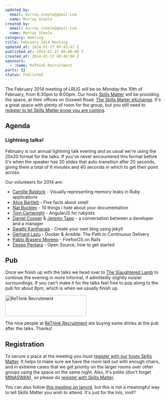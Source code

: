 ```yaml
---
updated_by:
  email: murray.steele@gmail.com
  name: Murray Steele
created_by:
  email: murray.steele@gmail.com
  name: Murray Steele
category: meeting
title: February 2014 Meeting
updated_at: 2014-01-27 09:43:47 Z
published_at: 2014-01-27 00:00:00 Z
created_at: 2014-01-13 09:40:00 Z
sponsors:
  - :name: ReThink Recruitment
parts: {}
status: Published
---
```


The February 2014 meeting of LRUG will be on *Monday* the 10th of February, from 6:30pm to 8:00pm.  Our hosts [Skills Matter](http://skillsmatter.com/) will be providing the space, at their offices on Goswell Road; [The Skills Matter eXchange](http://skillsmatter.com/location-details/design-architecture/484/96).  It's a great space with plenty of room for the group, but you still need to <a href="#feb14registration">register to let Skills Matter know you are coming</a>.

Agenda
------

### Lightning talks!

February is our annual lightning talk evening and as usual we're using the 20x20 format for the talks.  If you've never encountered this format before it's when the speaker has 20 slides that auto-transition after 20 seconds, giving them a total of 6 minutes and 40 seconds in which to get their point across.

Our volunteers for 2014 are:

* [Camille Baldock](http://camillebaldock.co.uk/) - Visually representing memory leaks in Ruby applications
* [Alice Bartlett](http://alicebartlett.co.uk/) - Five facts about smell
* [Nat Buckley](http://ntlk.net/) - 10 things i hate about your documentation
* [Tom Cartwright](http://www.tomcartwright.net/) - AngularJS for rubyists
* [Daniel Cooper](https://twitter.com/daniel_cooper) & [Jeremy Tapp](https://twitter.com/JeremyTapp) - a conversation between a developer and a manager
* [Swathi Kantharaja](http://www.swathik.com/) - Create your own blog using jekyll
* [Gerhard Lazu](http://gerhardlazu.com/) - Docker & Ansible: The Path to Continuous Delivery
* [Pablo Brasero Moreno](http://www.pablobm.com/) - FirefoxOS on Rails
* [Despo Pentara](https://twitter.com/despo) - Open Source, how to get started

Pub
---

Once we finish up with the talks we head over to [The Slaughtered Lamb](http://www.theslaughteredlambpub.com/) to continue the evening in more informal, if admittedly slightly noisier surroundings.  If you can't make it for the talks feel free to pop along to the pub for about 8pm, which is when we usually finish up.

[<image src="http://assets.lrug.org/images/rethink_logo_medium.jpg" width="260" height="67" alt="ReThink Recruitment" title="ReThink Recruitment Logo"/>](http://www.rethink-recruitment.com/)

The nice people at [ReThink Recruitment](http://www.rethink-recruitment.com/) are buying some drinks at the pub after the talks.  Thanks!

Registration <a name="feb14registration">&nbsp;</a>
---------------------------------------------------

To secure a place at the meeting you *must* [register with our hosts Skills Matter](https://skillsmatter.com/meetups/6190-london-ruby-lightning-talks).  It helps to make sure we have the room laid out with enough chairs, and in extreme cases that we get priority on the larger rooms over other groups using the space on the same night.  Also, it's polite (don't forget [MINASWAN](http://oreilly.com/ruby/excerpts/ruby-learning-rails/ruby-glossary.html#I_indexterm_d1e32036)), so please do [register with Skills Matter](https://skillsmatter.com/meetups/6190-london-ruby-lightning-talks).

You can also follow [this meeting on lanyrd](http://lanyrd.com/2014/lrug-february/), but this is not a meaningful way to tell Skills Matter you wish to attend.  It's just for the lols, innit?
